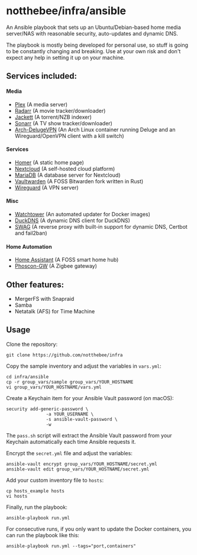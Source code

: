 # notthebee/infra/ansible 

An Ansible playbook that sets up an Ubuntu/Debian-based home media server/NAS with reasonable security, auto-updates and dynamic DNS.

The playbook is mostly being developed for personal use, so stuff is going to be constantly changing and breaking. Use at your own risk and don't expect any help in setting it up on your machine.

## Services included:
#### Media
* [Plex](https://hub.docker.com/r/linuxserver/plex) (A media server)
* [Radarr](https://hub.docker.com/r/linuxserver/radarr) (A movie tracker/downloader)
* [Jackett](https://hub.docker.com/r/linuxserver/jackett) (A torrent/NZB indexer)
* [Sonarr](https://hub.docker.com/r/linuxserver/sonarr) (A TV show tracker/downloader)
* [Arch-DelugeVPN](https://hub.docker.com/r/binhex/arch-delugevpn) (An Arch Linux container running Deluge and an Wireguard/OpenVPN client with a kill switch)

#### Services
* [Homer](https://hub.docker.com/r/b4bz/homer) (A static home page)
* [Nextcloud](https://hub.docker.com/r/linuxserver/nextcloud) (A self-hosted cloud platform)
* [MariaDB](https://hub.docker.com/r/linuxserver/mariadb) (A database server for Nextcloud)
* [Vaultwarden](https://hub.docker.com/r/vaultwarden/server) (A FOSS Bitwarden fork written in Rust)
* [Wireguard](https://hub.docker.com/r/linuxserver/wireguard) (A VPN server)

#### Misc
* [Watchtower](https://hub.docker.com/r/containrrr/watchtower) (An automated updater for Docker images)
* [DuckDNS](https://hub.docker.com/r/linuxserver/duckdns/) (A dynamic DNS client for DuckDNS)
* [SWAG](https://hub.docker.com/r/linuxserver/swag) (A reverse proxy with built-in support for dynamic DNS, Certbot and fail2ban)

#### Home Automation
* [Home Assistant](https://hub.docker.com/r/homeassistant/home-assistant) (A FOSS smart home hub)
* [Phoscon-GW](https://hub.docker.com/r/marthoc/deconz) (A Zigbee gateway)

## Other features:
* MergerFS with Snapraid
* Samba
* Netatalk (AFS) for Time Machine

## Usage
Clone the repository:
```
git clone https://github.com/notthebee/infra
```

Copy the sample inventory and adjust the variables in `vars.yml`:
```
cd infra/ansible
cp -r group_vars/sample group_vars/YOUR_HOSTNAME
vi group_vars/YOUR_HOSTNAME/vars.yml
```

Create a Keychain item for your Ansible Vault password (on macOS):
```
security add-generic-password \
               -a YOUR_USERNAME \
               -s ansible-vault-password \
               -w
```

The `pass.sh` script will extract the Ansible Vault password from your Keychain automatically each time Ansible requests it.

Encrypt the `secret.yml` file and adjust the variables:
```
ansible-vault encrypt group_vars/YOUR_HOSTNAME/secret.yml
ansible-vault edit group_vars/YOUR_HOSTNAME/secret.yml
```

Add your custom inventory file to `hosts`:
```
cp hosts_example hosts
vi hosts
```

Finally, run the playbook:
```
ansible-playbook run.yml
```

For consecutive runs, if you only want to update the Docker containers, you can run the playbook like this:
```
ansible-playbook run.yml --tags="port,containers"
```